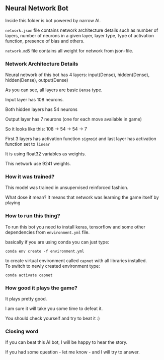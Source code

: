 ## Neural Network Bot
Inside this folder is bot powered by narrow AI.

`network.json` file contains network architecture details such as number of layers,
 number of neurons in a given layer, layer type, type of activation function, presence of bias and others.
 
`network.md5` file contains all weight for network from json-file.
 
 ### Network Architecture Details
 Neural network of this bot has 4 layers: input(Dense), hidden(Dense), hidden(Dense), output(Dense)
 
 As you can see, all layers are basic `Dense` type.
 
 Input layer has 108 neurons.
 
 Both hidden layers has 54 neurons
 
 Output layer has 7 neurons (one for each move available in game)
 
 So it looks like this: 108 -> 54 -> 54 -> 7
 
 First 3 layers has activation function `sigmoid` and last layer has activation function set to `linear`
 
 It is using float32 variables as weights.
 
 This network use 9241 weights.
 
 ### How it was trained?
 This model was trained in unsupervised reinforced fashion. 
 
 What dose it mean? It means that network was learning the game itself by playing
 
 ### How to run this thing?
 To run this bot you need to install keras, tensorflow and some other dependencies from `environment.yml` file.
 
 basically if you are using conda you can just type: 
 
 `conda env create -f environment.yml`
 
 to create virtual environment called `capnet` with all libraries installed.  
To switch to newly created environment type:  

`conda activate capnet`
 
 ### How good it plays the game?
 It plays pretty good. 
 
 I am sure it will take you some time to defeat it.
 
 You should check yourself and try to beat it :)
 
 ### Closing word
 If you can beat this AI bot, I will be happy to hear the story.
 
 If you had some question - let me know - and I will try to answer.